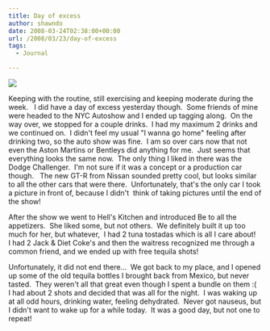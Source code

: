 ```yaml
---
title: Day of excess
author: shawndo
date: 2008-03-24T02:38:00+00:00
url: /2008/03/23/day-of-excess
tags:
  - Journal

---
```

![](/images/2008/03/nyc-auto-show-gtr.jpg)

Keeping with the routine, still exercising and keeping moderate during the week.   I did have a day of excess yesterday though.  Some friends of mine were headed to the NYC Autoshow and I ended up tagging along.  On the way over, we stopped for a couple drinks.  I had my maximum 2 drinks and we continued on.  I didn't feel my usual "I wanna go home" feeling after drinking two, so the auto show was fine.  I am so over cars now that not even the Aston Martins or Bentleys did anything for me.  Just seems that everything looks the same now.  The only thing I liked in there was the Dodge Challenger.  I'm not sure if it was a concept or a production car though.   The new GT-R from Nissan sounded pretty cool, but looks similar to all the other cars that were there.  Unfortunately, that's the only car I took a picture in front of, because I didn't  think of taking pictures until the end of the show!  

After the show we went to Hell's Kitchen and introduced Be to all the appetizers.  She liked some, but not others.  We definitely built it up too much for her, but whatever,  I had 2 tuna tostadas which is all I care about!   I had 2 Jack & Diet Coke's and then the waitress recognized me through a common friend, and we ended up with free tequila shots!  

Unfortunately, it did not end there...  We got back to my place, and I opened up some of the old tequila bottles I brought back from Mexico, but never tasted.  They weren't all that great even though I spent a bundle on them :(  I had about 2 shots and decided that was all for the night.  I was waking up at all odd hours, drinking water, feeling dehydrated.  Never got nauseus, but I didn't want to wake up for a while today.  It was a good day, but not one to repeat!
